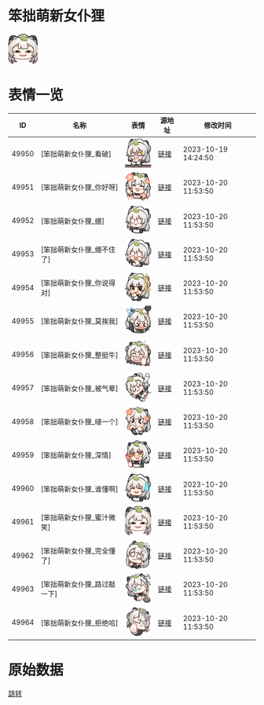 # 笨拙萌新女仆狸

<img src="./cover.png" height="60" alt="cover" />

# 表情一览

|ID|名称|表情|源地址|修改时间|
|----|----|----|----|----|
|49950|[笨拙萌新女仆狸_看破]|<img src="./pic/049950_%5B笨拙萌新女仆狸_看破%5D.png" height="60" alt="看破"/>|[链接](https://i0.hdslb.com/bfs/garb/54ebf20205675b296cab172df998dbec51290eb7.png)|2023-10-19 14:24:50|
|49951|[笨拙萌新女仆狸_你好呀]|<img src="./pic/049951_%5B笨拙萌新女仆狸_你好呀%5D.png" height="60" alt="你好呀"/>|[链接](https://i0.hdslb.com/bfs/garb/87711d1856572f3a70ef2a7dcac3af13c1a8b880.png)|2023-10-20 11:53:50|
|49952|[笨拙萌新女仆狸_绷]|<img src="./pic/049952_%5B笨拙萌新女仆狸_绷%5D.png" height="60" alt="绷"/>|[链接](https://i0.hdslb.com/bfs/garb/3d13980c88eb63fd84759ac0b3de85d29d09cdd0.png)|2023-10-20 11:53:50|
|49953|[笨拙萌新女仆狸_绷不住了]|<img src="./pic/049953_%5B笨拙萌新女仆狸_绷不住了%5D.png" height="60" alt="绷不住了"/>|[链接](https://i0.hdslb.com/bfs/garb/bfb761346d00fb92aa2c924dbd98c348fc1f88a4.png)|2023-10-20 11:53:50|
|49954|[笨拙萌新女仆狸_你说得对]|<img src="./pic/049954_%5B笨拙萌新女仆狸_你说得对%5D.png" height="60" alt="你说得对"/>|[链接](https://i0.hdslb.com/bfs/garb/cbe3ee6e240ff61ea34162bcc1fa22cfd663357d.png)|2023-10-20 11:53:50|
|49955|[笨拙萌新女仆狸_莫挨我]|<img src="./pic/049955_%5B笨拙萌新女仆狸_莫挨我%5D.png" height="60" alt="莫挨我"/>|[链接](https://i0.hdslb.com/bfs/garb/38a78a15275f4a8ec51261b0599d35f0f1e4a74e.png)|2023-10-20 11:53:50|
|49956|[笨拙萌新女仆狸_整挺牛]|<img src="./pic/049956_%5B笨拙萌新女仆狸_整挺牛%5D.png" height="60" alt="整挺牛"/>|[链接](https://i0.hdslb.com/bfs/garb/57651ad5756ca9049bc34a09e2c39a0b3a1fa2e9.png)|2023-10-20 11:53:50|
|49957|[笨拙萌新女仆狸_被气晕]|<img src="./pic/049957_%5B笨拙萌新女仆狸_被气晕%5D.png" height="60" alt="被气晕"/>|[链接](https://i0.hdslb.com/bfs/garb/2445888a67be1c11aee2b2547df8f215fa2270d4.png)|2023-10-20 11:53:50|
|49958|[笨拙萌新女仆狸_啵一个]|<img src="./pic/049958_%5B笨拙萌新女仆狸_啵一个%5D.png" height="60" alt="啵一个"/>|[链接](https://i0.hdslb.com/bfs/garb/d1c58317f2b79526723fc33feaed9fc8b4866d49.png)|2023-10-20 11:53:50|
|49959|[笨拙萌新女仆狸_深情]|<img src="./pic/049959_%5B笨拙萌新女仆狸_深情%5D.png" height="60" alt="深情"/>|[链接](https://i0.hdslb.com/bfs/garb/6e49392d545de5283b398adfca75b4ee0b1a6c77.png)|2023-10-20 11:53:50|
|49960|[笨拙萌新女仆狸_谁懂啊]|<img src="./pic/049960_%5B笨拙萌新女仆狸_谁懂啊%5D.png" height="60" alt="谁懂啊"/>|[链接](https://i0.hdslb.com/bfs/garb/f1af607fb99782a20d807df6f84142ac8d5978f6.png)|2023-10-20 11:53:50|
|49961|[笨拙萌新女仆狸_蜜汁微笑]|<img src="./pic/049961_%5B笨拙萌新女仆狸_蜜汁微笑%5D.png" height="60" alt="蜜汁微笑"/>|[链接](https://i0.hdslb.com/bfs/garb/7e1e4e6d7d533115e4e07fa834c60c31a5088038.png)|2023-10-20 11:53:50|
|49962|[笨拙萌新女仆狸_完全懂了]|<img src="./pic/049962_%5B笨拙萌新女仆狸_完全懂了%5D.png" height="60" alt="完全懂了"/>|[链接](https://i0.hdslb.com/bfs/garb/9036199550d8ba00cbad9ce2701b4b421f57584b.png)|2023-10-20 11:53:50|
|49963|[笨拙萌新女仆狸_路过敲一下]|<img src="./pic/049963_%5B笨拙萌新女仆狸_路过敲一下%5D.png" height="60" alt="路过敲一下"/>|[链接](https://i0.hdslb.com/bfs/garb/f7f3a0c9852eef15269ec2f340cb2fcd36cfa418.png)|2023-10-20 11:53:50|
|49964|[笨拙萌新女仆狸_拒绝哈]|<img src="./pic/049964_%5B笨拙萌新女仆狸_拒绝哈%5D.png" height="60" alt="拒绝哈"/>|[链接](https://i0.hdslb.com/bfs/garb/43b39b889aa4d2c335f1c8861bebbc32a914a493.png)|2023-10-20 11:53:50|

# 原始数据

[跳转](./raw.json)

